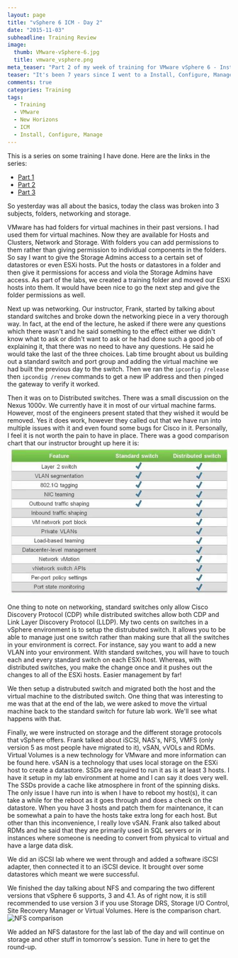 ```yaml
---
layout: page
title: "vSphere 6 ICM - Day 2"
date: "2015-11-03"
subheadline: Training Review
image:
  thumb: VMware-vSphere-6.jpg
  title: vmware_vsphere.png
meta_teaser: "Part 2 of my week of training for VMware vSphere 6 - Install, Configure, Manage course"
teaser: "It's been 7 years since I went to a Install, Configure, Manage course. This is my take on it."
comments: true
categories: Training
tags:
  - Training
  - VMware
  - New Horizons
  - ICM
  - Install, Configure, Manage
---
```


This is a series on some training I have done. Here are the links in the series:

- [Part 1](/training/2015/11/02/vsphere-6-icm--day-1/)
- [Part 2](/training/2015/11/03/vsphere-6-icm--day-2/)
- [Part 3](/training/2015/11/04/vsphere-6-icm--day-3/)

So yesterday was all about the basics, today the class was broken into 3 subjects, folders, networking and storage.

VMware has had folders for virtual machines in their past versions. I had used them for virtual machines. Now they are available for Hosts and Clusters, Network and Storage. With folders you can add permissions to them rather than giving permission to individual components in the folders. So say I want to give the Storage Admins access to a certain set of datastores or even ESXi hosts. Put the hosts or datastores in a folder and then give it permissions for access and viola the Storage Admins have access. As part of the labs, we created a training folder and moved our ESXi hosts into them. It would have been nice to go the next step and give the folder permissions as well.

Next up was networking. Our instructor, Frank, started by talking about standard switches and broke down the networking piece in a very thorough way. In fact, at the end of the lecture, he asked if there were any questions which there wasn't and he said something to the effect either we didn't know what to ask or didn't want to ask or he had done such a good job of explaining it, that there was no need to have any questions. He said he would take the last of the three choices. Lab time brought about us building out a standard switch and port group and adding the virtual machine we had built the previous day to the switch. Then we ran the `ipconfig /release` then `ipcondig /renew` commands to get a new IP address and then pinged the gateway to verify it worked.

Then it was on to Distributed switches. There was a small discussion on the Nexus 1000v. We currently have it in most of our virtual machine farms. However, most of the engineers present stated that they wished it would be removed. Yes it does work, however they called out that we have run into multiple issues with it and even found some bugs for Cisco in it. Personally, I feel it is not worth the pain to have in place. There was a good comparison chart that our instructor brought up here it is:
![Standard vs Distributed Switch vs Cisco 1Kv](/images/switches.png)

One thing to note on networking, standard switches only allow Cisco Discovery Protocol (CDP) while distributed switches allow both CDP and Link Layer Discovery Protocol (LLDP). My two cents on switches in a vSphere environment is to setup the distrubuted switch. It allows you to be able to manage just one switch rather than making sure that all the switches in your environment is correct. For instance, say you want to add a new VLAN into your environment. With standard switches, you will have to touch each and every standard switch on each ESXi host. Whereas, with distributed switches, you make the change once and it pushes out the changes to all of the ESXi hosts. Easier management by far!

We then setup a distrubuted switch and migrated both the host and the virtual machine to the distributed switch. One thing that was interesting to me was that at the end of the lab, we were asked to move the virtual machine back to the standard switch for future lab work. We'll see what happens with that.

Finally, we were instructed on storage and the different storage protocols that vSphere offers. Frank talked about iSCSI, NAS's, NFS, VMFS (only version 5 as most people have migrated to it), vSAN, vVOLs and RDMs. Virtual Volumes is a new technology for VMware and more information can be found here. vSAN is a technology that uses local storage on the ESXi host to create a datastore. SSDs are required to run it as is at least 3 hosts. I have it setup in my lab environment at home and I can say it does very well. The SSDs provide a cache like atmosphere in front of the spinning disks. The only issue I have run into is when I have to reboot my host(s), it can take a while for the reboot as it goes through and does a check on the datastore. When you have 3 hosts and patch them for maintenance, it can be somewhat a pain to have the hosts take extra long for each host. But other than this inconvenience, I really love vSAN. Frank also talked about RDMs and he said that they are primarily used in SQL servers or in instances where someone is needing to convert from physical to virtual and have a large data disk.

We did an iSCSI lab where we went through and added a software iSCSI adapter, then connected it to an iSCSI device. It brought over some datastores which meant we were successful.

We finished the day talking about NFS and comparing the two different versions that vSphere 6 supports, 3 and 4.1. As of right now, it is still recommended to use version 3 if you use Storage DRS, Storage I/O Control, Site Recovery Manager or Virtual Volumes. Here is the comparison chart.
![NFS comparison](http://m.c.lnkd.licdn.com/mpr/mpr/AAEAAQAAAAAAAAKbAAAAJGI2YWFjN2QzLWIwOGUtNDJjMS04YWJiLTdmY2U0Yjg5YmM4MQ.jpg)

We added an NFS datastore for the last lab of the day and will continue on storage and other stuff in tomorrow's session. Tune in here to get the round-up.
